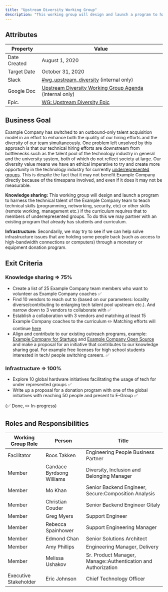 ```yaml
---
title: "Upstream Diversity Working Group"
description: "This working group will design and launch a program to harness the technical talent of the Example Company team to teach technical skills to members of underrepresented groups."
---
```


## Attributes

| Property     | Value            |
|--------------|------------------|
| Date Created | August 1, 2020   |
| Target Date  | October 31, 2020 |
| Slack        | [#wg_upstream_diversity](https://example_company.slack.com/archives/C017XNA4LDA) (internal only) |
| Google Doc   | [Upstream Diversity Working Group Agenda](https://docs.google.com/document/d/15m8If-AcX6DTnOHt89kzIetOeu8OhCzpC7Uk2OpP50E/edit) (internal only) |
| Epic.        | [WG: Upstream Diversity Epic](https://example_company.com/groups/example_company-com/-/epics/824) |

## Business Goal

Example Company has switched to an outbound-only talent acquisition model in an effort to enhance both the quality of our hiring efforts and the diversity of our team simultaneously. One problem left unsolved by this approach is that our technical hiring efforts are downstream from bottlenecks such as the talent pool of the technology industry in general and the university system, both of which do not reflect society at large. Our diversity value means we have an ethical imperative to try and create more opportunity in the technology industry for currently [underrepresented groups](/handbook/total-rewards/incentives/#add-on-bonus-for-select-underrepresented-groups). This is despite the fact that it may not benefit Example Company directly because of the timespans involved, and even if it does it may not be measurable.

**Knowledge sharing:** This working group will design and launch a program to harness the technical talent of the Example Company team to teach technical skills (programming, networking, security, etc) or other skills (remote working, management etc.) if the curriculum requires that to members of underrepresented groups. To do this we may partner with an existing program that already has students and curriculum.

**Infrastructure:** Secondarily, we may try to see if we can help solve infrastructure issues that are holding some people back (such as access to high-bandwidth connections or computers) through a monetary or equipment donation program.

## Exit Criteria

### Knowledge sharing => 75%

- Create a list of 25 Example Company team members who want to volunteer as Example Company coaches ✅
- Find 10 vendors to reach out to (based on our parameters: locality diverse/contributing to enlarging tech talent pool upstream etc.). And narrow down to 3 vendors to collaborate with ✅
- Establish a collaboration with 3 vendors and matching at least 15 Example Company coaches to the curriculum ✏️
Matching efforts will continue [here](/handbook/engineering/volunteer-coaches-for-urgs/)
- Align and contribute to our existing outreach programs, example: [Example Company for Startups](https://about.example_company.com/solutions/startups/) and [Example Company Open Source](https://about.example_company.com/solutions/open-source/) and make a proposal for an initiative that contributes to our knowledge sharing goal. For example free licenses for high school students interested in tech/ people switching careers. ✅

### Infrastructure => 100%

- Explore 10 global hardware initiatives facilitating the usage of tech for under represented groups ✅
- Write up a proposal for a donation program with one of the global initiatives with reaching 50 people and present to E-Group ✅

(✅ Done, ✏️ In-progress)

## Roles and Responsibilities

| Working Group Role    | Person                    | Title                                                         |
|-----------------------|---------------------------|-------------------------------------------------------------- |
| Facilitator           | Roos Takken               | Engineering People Business Partner                           |
| Member                | Candace Byrdsong Williams | Diversity, Inclusion and Belonging Manager                    |
| Member                | Mo Khan                   | Senior Backend Engineer, Secure:Composition Analysis          |
| Member                | Christian Couder          | Senior Backend Engineer Gitaly                                |
| Member                | Greg Myers                | Support Engineer                                              |
| Member                | Rebecca Spainhower        | Support Engineering Manager                                   |
| Member                | Edmond Chan               | Senior Solutions Architect                                    |
| Member                | Amy Phillips              | Engineering Manager, Delivery                                 |
| Member                | Melissa Ushakov           | Sr. Product Manager, Manage::Authentication and Authorization |
| Executive Stakeholder | Eric Johnson              | Chief Technology Officer                                      |
